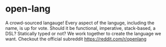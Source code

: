 # open-lang
A crowd-sourced langauge! Every aspect of the languge, including the name, is up for vote. Should it be functional, imperative, stack-based, a DSL? Statically typed or not? We work together to create the language we want. Checkout the official subreddit https://reddit.com/r/openlang
